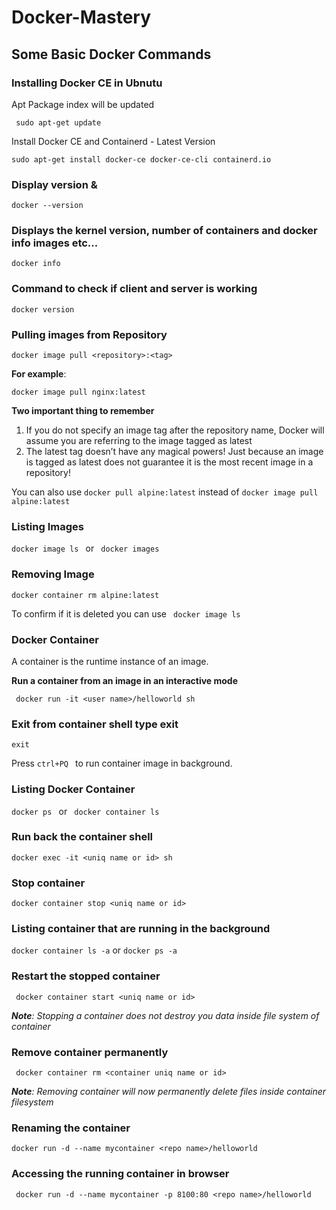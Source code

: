 # Docker-Mastery


## Some Basic Docker Commands


### Installing Docker CE in Ubnutu
Apt Package index will be updated
```
 sudo apt-get update 
```
Install Docker CE and Containerd - Latest Version
```
sudo apt-get install docker-ce docker-ce-cli containerd.io
```

### Display version & 
```
docker --version  
```

### Displays the kernel version, number of containers and docker info   images etc...
```
docker info  
```

### Command to check if client and server is working
```
docker version
```
###  Pulling images from Repository
```
docker image pull <repository>:<tag>
```
<b>For example</b>: 
```
docker image pull nginx:latest
```
<b> Two important thing to remember </b>
1. If you do not specify an image tag after the repository name, Docker will assume you are referring to the image tagged as latest
2. The latest tag doesn’t have any magical powers! Just because an image is tagged as latest does not guarantee it is the most recent image in a repository!

You can also use ``` docker pull alpine:latest ``` instead of ``` docker image pull alpine:latest ```

### Listing Images
```docker image ls ``` or ``` docker images```

### Removing Image
```docker container rm alpine:latest ```

To confirm if it is deleted you can use ``` docker image ls```

### Docker Container
A container is the runtime instance of an image.

<b>Run a container from an image in an interactive mode </b>
```
 docker run -it <user name>/helloworld sh
```

### Exit from container shell type exit
``` exit ```

Press ```ctrl+PQ ``` to run container image in background.

### Listing Docker Container
```docker ps ```  or ``` docker container ls```

### Run back the container shell 
```docker exec -it <uniq name or id> sh ```

### Stop container
```docker container stop <uniq name or id>  ```

### Listing container that are running in the background
```docker container ls -a``` or ```docker ps -a```

### Restart the stopped container
```  docker container start <uniq name or id> ```

<i><b>Note</b>: Stopping a container does not destroy you data inside file system of container </i>

### Remove container permanently
``` docker container rm <container uniq name or id>```

<i><b>Note</b>: Removing container will now permanently delete files inside container filesystem</i>

### Renaming the container
``` docker run -d --name mycontainer <repo name>/helloworld ```

### Accessing the running container in browser
``` docker run -d --name mycontainer -p 8100:80 <repo name>/helloworld```
